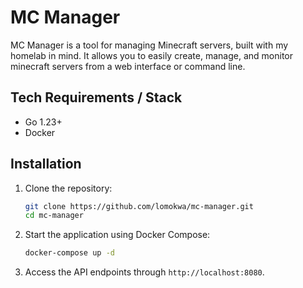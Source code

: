 # MC Manager
MC Manager is a tool for managing Minecraft servers, built with my homelab in mind. It allows you to easily create, manage, and monitor minecraft servers from a web interface or command line.

## Tech Requirements / Stack
- Go 1.23+
- Docker

## Installation
1. Clone the repository:
   ```bash
   git clone https://github.com/lomokwa/mc-manager.git
   cd mc-manager
   ```

2. Start the application using Docker Compose:
   ```bash
   docker-compose up -d
   ```

3. Access the API endpoints through `http://localhost:8080`.
